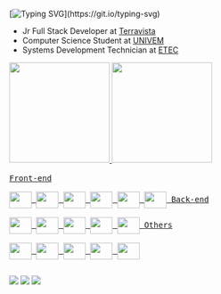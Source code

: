 [![Typing SVG](https://readme-typing-svg.herokuapp.com?font=Fira+Code&pause=1000&color=32C52B&vCenter=true&width=435&lines=%3E+Hello+World!)](https://git.io/typing-svg)

- Jr Full Stack Developer at [Terravista](https://www.queroterravista.com.br/)
- Computer Science Student at [UNIVEM](https://www.univem.edu.br/home)
- Systems Development Technician at [ETEC](https://www.cps.sp.gov.br/etec/)

<div>
  <a href="https://github.com/marllon2004">
  <img height="180em" src="https://github-readme-stats.vercel.app/api?username=marllon2004&show_icons=true&theme=chartreuse-dark&include_all_commits=true&count_private=true"/>
  <img height="180em" src="https://github-readme-stats.vercel.app/api/top-langs/?username=marllon2004&layout=compact&langs_count=7&theme=chartreuse-dark"/>
</div>
  
<div style="display: inline_block"><br>
  <kbd align="center"> 
    <kbd>Front-end</kbd>
    <br/><br/>
    <img align="center" height="30" width="40" src="https://cdn.jsdelivr.net/gh/devicons/devicon/icons/html5/html5-original.svg"/>
    <img align="center" height="30" width="40" src="https://cdn.jsdelivr.net/gh/devicons/devicon/icons/css3/css3-original.svg"/>
    <img align="center" height="30" width="40" src="https://cdn.jsdelivr.net/gh/devicons/devicon/icons/javascript/javascript-original.svg"/>
    <img align="center" height="30" width="40" src="https://cdn.jsdelivr.net/gh/devicons/devicon/icons/vuejs/vuejs-original-wordmark.svg"/>
    <img align="center" height="30" width="40" src="https://cdn.jsdelivr.net/gh/devicons/devicon@latest/icons/bootstrap/bootstrap-original-wordmark.svg" />
    <img align="center" height="30" width="40" src="https://cdn.jsdelivr.net/gh/devicons/devicon@latest/icons/jquery/jquery-plain-wordmark.svg" />
  </kbd>
  
  <kbd align="center"> 
    <kbd>Back-end</kbd>
    <br/><br/>
    <img align="center" height="30" width="40" src="https://cdn.jsdelivr.net/gh/devicons/devicon/icons/php/php-original.svg">
    <img align="center" height="30" width="40" src="https://cdn.jsdelivr.net/gh/devicons/devicon@latest/icons/zend/zend-original-wordmark.svg" />  
    <img align="center" height="30" width="40" src="https://cdn.jsdelivr.net/gh/devicons/devicon@latest/icons/laravel/laravel-original-wordmark.svg" />
    <img align="center" height="30" width="40" src="https://cdn.jsdelivr.net/gh/devicons/devicon@latest/icons/doctrine/doctrine-plain-wordmark.svg" />
    <img align="center" height="30" width="40" src="https://cdn.jsdelivr.net/gh/devicons/devicon@latest/icons/mysql/mysql-original-wordmark.svg" />
  </kbd>
  
  <kbd align="center"> 
    <kbd>Others</kbd>
    <br/><br/>
    <img align="center" height="30" width="40" src="https://cdn.jsdelivr.net/gh/devicons/devicon@latest/icons/ubuntu/ubuntu-original.svg" />
    <img align="center" height="30" width="40" src="https://cdn.jsdelivr.net/gh/devicons/devicon/icons/git/git-original.svg" />
    <img align="center" height="30" width="40" src="https://cdn.jsdelivr.net/gh/devicons/devicon/icons/github/github-original.svg" />
    <img align="center" height="30" width="40" src="https://cdn.jsdelivr.net/gh/devicons/devicon/icons/vscode/vscode-original.svg" />
    <img align="center" height="30" width="40" src="https://cdn.jsdelivr.net/gh/devicons/devicon@latest/icons/phpstorm/phpstorm-original.svg" />
  </kbd
</div>
  
 ##
  
<div>
  <a href="https://instagram.com/_araujmll" target="_blank"><img src="https://img.shields.io/badge/-Instagram-%23E4405F?style=for-the-badge&logo=instagram&logoColor=white" target="_blank"></a>
  <a href = "mailto:marllonaraujo.silva@gmail.com"><img src="https://img.shields.io/badge/-Gmail-%23333?style=for-the-badge&logo=gmail&logoColor=white" target="_blank"></a>
  <a href="https://www.linkedin.com/in/marllon2004" target="_blank"><img src="https://img.shields.io/badge/-LinkedIn-%230077B5?style=for-the-badge&logo=linkedin&logoColor=white" target="_blank"></a> 
 </div>
